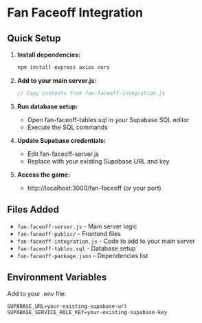 # Fan Faceoff Integration

## Quick Setup

1. **Install dependencies:**
   ```bash
   npm install express axios cors
   ```

2. **Add to your main server.js:**
   ```javascript
   // Copy contents from fan-faceoff-integration.js
   ```

3. **Run database setup:**
   - Open fan-faceoff-tables.sql in your Supabase SQL editor
   - Execute the SQL commands

4. **Update Supabase credentials:**
   - Edit fan-faceoff-server.js
   - Replace with your existing Supabase URL and key

5. **Access the game:**
   - http://localhost:3000/fan-faceoff (or your port)

## Files Added

- `fan-faceoff-server.js` - Main server logic
- `fan-faceoff-public/` - Frontend files
- `fan-faceoff-integration.js` - Code to add to your main server
- `fan-faceoff-tables.sql` - Database setup
- `fan-faceoff-package.json` - Dependencies list

## Environment Variables

Add to your .env file:
```env
SUPABASE_URL=your-existing-supabase-url
SUPABASE_SERVICE_ROLE_KEY=your-existing-supabase-key
```
